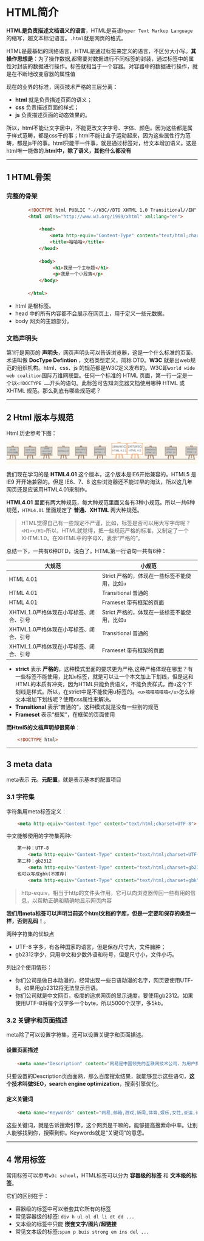 # HTML简介

**HTML是负责描述文档语义的语言**，HTML是英语`Hyper Text Markup Language`的缩写，超文本标记语言。`.html`就是网页的格式。

HTML是最基础的网络语言，HTML是通过标签来定义的语言，不区分大小写。**其操作思想是**：为了操作数据,都需要对数据进行不同标签的封装，通过标签中的属性对封装的数据进行操作。标签就相当于一个容器。对容器中的数据进行操作，就是在不断地改变容器的属性值

现在的业界的标准，网页技术严格的三层分离：

- **html** 就是负责描述页面的语义；
- **css** 负责描述页面的样式；
- **js** 负责描述页面的动态效果的。

所以，html不能让文字居中，不能更改文字字号、字体、颜色。因为这些都是属于样式范畴，都是css干的事；html不能让盒子运动起来，因为这些属性行为范畴，都是js干的事。html只能干一件事，就是通过标签对，给文本增加语义。这是html唯一能做的.**html中，除了语义，其他什么都没有**

---
## 1 HTML骨架

### 完整的骨架

```html
        <!DOCTYPE html PUBLIC "-//W3C//DTD XHTML 1.0 Transitional//EN" "http://www.w3.org/TR/xhtml1/DTD/xhtml1-transitional.dtd">
        <html xmlns="http://www.w3.org/1999/xhtml" xml:lang="en">

            <head>
                <meta http-equiv="Content-Type" content="text/html;charset=UTF-8">
                <title>哈哈哈</title>
            </head>

            <body>
                 <h1>我是一个主标题</h1>
                 <p>我是一个小段落</p>
            </body>

        </html>
```

- html 是根标签。
- head 中的所有内容都不会展示在网页上，用于定义一些元数据。
- body 网页的主题部分。

### 文档声明头

第1行是网页的 **声明头**，网页声明头可以告诉浏览器，这是一个什么标准的页面。术语叫做 **DocType Defintion** ，文档类型定义，简称 DTD。**W3C** 就是出web规范的组织机构。html、css、js 的规范都是W3C定义发布的。W3C即`world wide web coalition`国际万维网联盟。任何一个标准的 HTML 页面，第一行一定是一个以`<!DOCTYPE ……`开头的语句。此标签可告知浏览器文档使用哪种 HTML 或 XHTML 规范。那么到底有哪些规范呢？

---
## 2 Html 版本与规范

 Html 历史参考下图：

![](index_files/html_history.png)

我们现在学习的是 **HTML4.01** 这个版本，这个版本是IE6开始兼容的。HTML5 是 IE9 开开始兼容的。但是 IE6、7、8 这些浏览器还不能过早的淘汰，所以这几年网页还是应该用HTML4.01来制作。

**HTML4.01** 里面有两大种规范，每大种规范里面又各有3种小规范。所以一共6种规范，`HTML4.01` 里面规定了 **普通、XHTML** 两大种规范。

>HTML觉得自己有一些规定不严谨，比如，标签是否可以用大写字母呢？`<H1></H1>`所以，HTML就觉得，把一些规范严格的标准，又制定了一个XHTML1.0。在XHTML中的字母X，表示“严格的”。

总结一下，一共有6种DTD，说白了，HTML第一行语句一共有6种：

大规范|小规范
---|---
HTML 4.01| Strict 严格的，体现在一些标签不能使用，比如`u`
HTML 4.01| Transitional   普通的
HTML 4.01| Frameset     带有框架的页面
XHTML1.0严格体现在小写标签、闭合、引号|Strict 严格的，体现在一些标签不能使用，比如`u`
XHTML1.0严格体现在小写标签、闭合、引号|Transitional   普通的
XHTML1.0严格体现在小写标签、闭合、引号|Frameset     带有框架的页面

- **strict** 表示 **严格的**，这种模式里面的要求更为严格,这种严格体现在哪里？有一些标签不能使用，比如`u`标签，就是可以让一个本文加上下划线，但是这和HTML的本质有冲突，因为HTML只能负责语义，不能负责样式，而u这个下划线是样式。所以，在strict中是不能使用u标签的。`<u>嘻嘻嘻嘻嘻</u>`怎么给文本增加下划线呢？使用css属性来解决。
- **Transitional** 表示“普通的”，这种模式就是没有一些别的规范
- **Frameset** 表示“框架”，在框架的页面使用

**而Html5的文档声明却很简单**：

```html
    <!DOCTYPE html>
```

---
## 3 meta data

meta表示 **元**。**元配置**，就是表示基本的配置项目

### 3.1 字符集

字符集用meta标签定义：

```html
    <meta http-equiv="Content-Type" content="text/html;charset=UTF-8">
```

中文能够使用的字符集两种:

```html
    第一种：UTF-8
        <meta http-equiv="Content-Type" content="text/html;charset=UTF-8">
    第二种：gb2312
        <meta http-equiv="Content-Type" content="text/html;charset=gb2312">
    也可以写成gbk(不推荐)
        <meta http-equiv="Content-Type" content="text/html;charset=gbk">
```

>http-equiv，相当于http的文件头作用，它可以向浏览器传回一些有用的信息，以帮助正确和精确地显示网页内容

**我们用meta标签可以声明当前这个html文档的字库，但是一定要和保存的类型一样，否则乱码！**。

两种字符集的优缺点

- UTF-8 字多，有各种国家的语言，但是保存尺寸大，文件臃肿；
- gb2312字少，只用中文和少数外语和符号，但是尺寸小，文件小巧。

列出2个使用情形：

- 你们公司是做日本动漫的，经常出现一些日语动漫的名字，网页要使用UTF-8。如果用gb2312将无法显示日语。
- 你们公司就是中文网页，极度的追求网页的显示速度，要使用gb2312。如果使用UTF-8将每个汉字多一个byte，所以5000个汉字，多5kb。

### 3.2 关键字和页面描述

meta除了可以设置字符集，还可以设置关键字和页面描述。

#### 设置页面描述

```html
    <meta name="Description" content="网易是中国领先的互联网技术公司，为用户提供免费邮箱、游戏、搜索引擎服务，开设新闻、娱乐、体育等30多个内容频道，及博客、视频、论坛等互动交流，网聚人的力量。" />
```

只要设置的Description页面面熟，那么百度搜索结果，就能够显示这些语句，**这个技术叫做SEO，search engine optimization**，搜索引擎优化。

#### 定义关键词

```html
    <meta name="Keywords" content="网易,邮箱,游戏,新闻,体育,娱乐,女性,亚运,论坛,短信" />
```

这些关键词，就是告诉搜索引擎，这个网页是干嘛的，能够提高搜索命中率。让别人能够找到你，搜索到你。Keywords就是“关键词”的意思。

---
## 4 常用标签

常用标签可以参考`w3c school`，HTML标签可以分为 **容器级的标签** 和 **文本级的标签**。

它们的区别在于：

- 容器级的标签中可以嵌套其它所有的标签
- 常见容器级的标签: `div h ul ol dl li dt dd ...`
- 文本级的标签中只能 **嵌套文字/图片/超链接**
- 常见文本级的标签:`span p buis strong em ins del ...`
